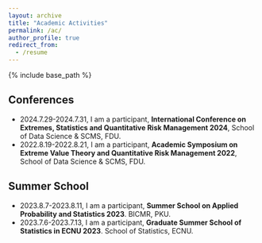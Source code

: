 ```yaml
---
layout: archive
title: "Academic Activities"
permalink: /ac/
author_profile: true
redirect_from:
  - /resume
---
```


{% include base_path %}


## Conferences

- 2024.7.29-2024.7.31, I am a participant, **International Conference on Extremes, Statistics and Quantitative Risk Management 2024**, School of Data Science & SCMS, FDU.
- 2022.8.19-2022.8.21, I am a participant, **Academic Symposium on Extreme Value Theory and Quantitative Risk Management 2022**, School of Data Science & SCMS, FDU.

## Summer School

- 2023.8.7-2023.8.11, I am a participant, **Summer School on Applied Probability and Statistics 2023**. BICMR, PKU.
- 2023.7.6-2023.7.13, I am a participant, **Graduate Summer School of Statistics in ECNU 2023**. School of Statistics, ECNU.
